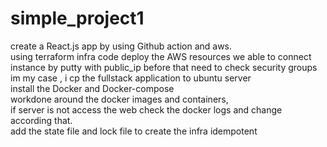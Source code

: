 # simple_project1
create a React.js app by using Github action and aws.  
  using terraform infra code deploy the AWS resources
  we able to connect instance by putty with public_ip before that need to check security groups  
im my case , i cp the fullstack application to ubuntu server  
install the Docker and Docker-compose  
workdone around the docker images and containers,   
if server is not access the web check the docker logs and change according that.  
add the state file and lock file to create the infra idempotent

